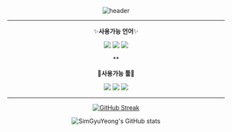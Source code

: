 <div align="center">

 ![header](https://capsule-render.vercel.app/api?type=waving&color=ff933a&height=300&section=header&text=Gyuyoung's%20GitHub&fontSize=50)
<div>

 ***

✨**사용가능 언어**✨

<img src="https://img.shields.io/badge/C++-00599C?style=for-the-badge&logo=C%2B%2B&logoColor=white">
<img src="https://img.shields.io/badge/C Sharp-239120?style=for-the-badge&logo=C Sharp&logoColor=white">
<img src="https://img.shields.io/badge/C-A8B9CC?style=for-the-badge&logo=C&logoColor=white">
 
**

🔧**사용가능 툴**🔧

<img src="https://img.shields.io/badge/Visual Studio-5C2D91?style=for-the-badge&logo=Visual Studio&logoColor=black">
<img src="https://img.shields.io/badge/Unity-FFFFFF?style=for-the-badge&logo=Unity&logoColor=black">
<img src="https://img.shields.io/badge/Visual Studio Code-007ACC?style=for-the-badge&logo=Visual Studio Code&logoColor=black">

***

[![GitHub Streak](https://streak-stats.demolab.com?user=SimGyuYeong&theme=highcontrast&hide_border=true&locale=ko&date_format=n%2Fj%5B%2FY%5D)](https://git.io/streak-stats)

![SimGyuYeong's GitHub stats](https://github-readme-stats.vercel.app/api?username=SimGyuYeong&show_icons=true&theme=great-gatsby&locale=kr)
</div>
